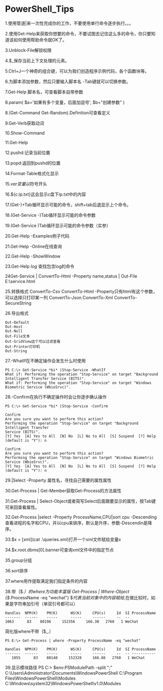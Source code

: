 # PowerShell_Tips

1.使用管道|来一次性完成你的工作，不要使用单行命令逐步执行。。。

2.使用Get-Help来获取你想要的命令，不要试图去记住这么多的命令，你只要知道该如何使用帮助命令就OK了。

3.Unblock-File解锁权限

4.$_保存当前上下文处理的元素。

5.Ctrl+J一个神奇的组合键，可以为我们创造程序示例代码，各个函数块等。

6.为脚本添加参数，然后只要输入脚本名 -Tab键就可以切换参数。

7.Get-Help 脚本名，可查看脚本自带参数

8.param(
    $a='如果有多个变量，后面加逗号',
    $b="创建参数"
)

8.(Get-Command Get-Random).Definition可查看定义

9.Get-Verb获取动词

10.Show-Command

11.Get-Help

12.pushd:记录当前位置

13.popd:返回到pushd的位置

14.Format-Table格式化显示

15.$var变量以$符号开头

16.${c:ip.txt}这会显示c盘下ip.txt中的内容

17.(Get-)+Tab循环显示可能的命令，shift+tab后退显示上个命令。

18.(Get-Service -)Tab循环显示可能的命令参数

19.(Get-Service )Tab循环显示可能的命令参数（实参）

20.Get-Help -Examples例子代码

21.Get-Help -Online在线查询

22.Get-Help -ShowWindow

23.Get-Help *log* 查找包含log的命令

24Get-Service | ConvertTo-Html -Property name,status | Out-File E:\service.html


25.转换格式
ConvertTo-Csv
ConvertTo-Html -Property只有html有这个参数，可以选择只打印某一列
ConvertTo-Json
ConvertTo-Xml
ConvertTo-SecureString

26.导出格式
```
Out-Default
Out-Host
Out-Null
Out-File文本
Out-GridView这个可以过滤查看
Out-Printer打印机
Out-String
```

27.-WhatIf在不确定操作会发生什么时使用
```
PS C:\> Get-Service *bi* |Stop-Service -WhatIf
What if: Performing the operation "Stop-Service" on target "Background Intelligent Transfer Service (BITS)".
What if: Performing the operation "Stop-Service" on target "Windows Biometric Service (WbioSrvc)".
```

28.-Confirm在执行不确定操作时会让你逐步确认操作
```
PS C:\> Get-Service *bi* |Stop-Service -Confirm

Confirm
Are you sure you want to perform this action?
Performing the operation "Stop-Service" on target "Background Intelligent Transfer
Service (BITS)".
[Y] Yes  [A] Yes to All  [N] No  [L] No to All  [S] Suspend  [?] Help (default is "Y"): n

Confirm
Are you sure you want to perform this action?
Performing the operation "Stop-Service" on target "Windows Biometric Service (WbioSrvc)".
[Y] Yes  [A] Yes to All  [N] No  [L] No to All  [S] Suspend  [?] Help (default is "Y"): n
```

29.|Select -Property 属性名，寻找自己需要的属性属性

30.Get-Process | Get-Member获取Get-Process的方法属性

31.Get-Process | Select-Object或者简写Select后面跟要显示的属性，按Tab键可来回查看属性。

32.Get-Process |select -Property ProcessName,CPU|sort cpu -Descending查看进程的名字和CPU，并以cpu来排序，默认是升序，参数-Descendin是降序。

33.$x = [xml](cat .\queries.xml)打开一个xml文件赋给变量x

34.$x.root.dbms[0].banner可查询xml文件中的指定节点

35.group分组

36.sort排序

37.where用作提取满足我们指定条件的内容

38.带｛$_.｝的where为功能丰富版
Get-Process | Where-Object {$_.ProcessName -eq "wechat"}
$_代表当前对象中的内容赋给_,在做比较时，如果是字符串加引号（单双引号都可以）
```
Handles  NPM(K)    PM(K)      WS(K)     CPU(s)     Id  SI ProcessName
-------  ------    -----      -----     ------     --  -- 
1063      83    80196     152356     166.30   2760   1 WeChat
```
简化版where不带｛$_.｝
```
PS E:\> Get-Process | where -Property ProcessName -eq "wechat"

Handles  NPM(K)    PM(K)      WS(K)     CPU(s)     Id  SI ProcessName
-------  ------    -----      -----     ------     --  -- -----------
   1055      83    80140     152328     166.86   2760   1 WeChat
```

39.显示模块路径
PS C:\> $env:PSModulePath -split ";"
C:\Users\Administrator\Documents\WindowsPowerShell
C:\Program Files\WindowsPowerShell\Modules
C:\Windows\system32\WindowsPowerShell\v1.0\Modules
